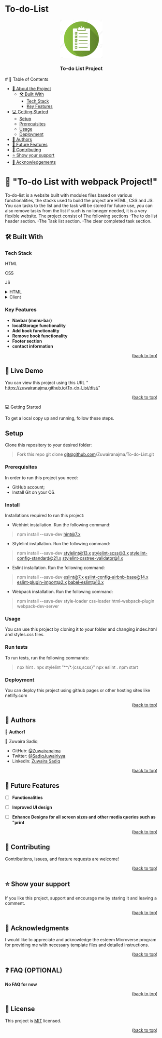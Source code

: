 # To-do-List
<a name="readme-top"></a>
<div align="center">
  <img src="to-do logo.png" alt="logo" width="140"  height="auto" />
  <br/>

  <h3><b>To-do List Project</b></h3>

</div>
# 📗 Table of Contents

- [📖 About the Project](#about-project)
  - [🛠 Built With](#built-with)
    - [Tech Stack](#tech-stack)
    - [Key Features](#key-features)
- [💻 Getting Started](#getting-started)
  - [Setup](#setup)
  - [Prerequisites](#prerequisites)
  - [Usage](#usage)
  - [Deployment](#triangular_flag_on_post-deployment)
- [👥 Authors](#authors)
- [🔭 Future Features](#future-features)
- [🤝 Contributing](#contributing)
- [⭐️ Show your support](#support)
- [🙏 Acknowledgements](#acknowledgements)


# 📖 "To-do List with webpack Project!" <a name="about-project"></a>


To-do-list is a website built with modules files based on various functionalities, the stacks used to build the project are HTML, CSS and JS. You can tasks to the list and the task will be stored for future use, you can also remove tasks from the list if such is no loneger needed, it is a very flexible website. The project consist of The following sections
-The to do list header section.
-The Task list section. 
-The clear completed task section.

## 🛠 Built With <a name="built-with"></a>
### Tech Stack <a name="tech-stack"></a>
<p>HTML</p>
<p>CSS</p>
<p>JS</p>


<details>
  <summary>HTML</summary>
  <ul>
    <li><a href="#">HTML</a></li>
  </ul>
</details>

<details>
 <summary>Client</summary>
  <ul>
    <li><a href="https://developer.mozilla.org/ru/docs/Web/HTML">HTML</a></li>
    <li><a href="https://developer.mozilla.org/ru/docs/Web/CSS">CSS</a></li>
    <li><a href="https://developer.mozilla.org/ru/docs/Web/JS">JS</a></li>
  </ul>
</details>

### Key Features <a name="key-features"></a>
- **Navbar (menu-bar)**
- **localStorage functionality**
- **Add book functionality**
- **Remove book functionality**
- **Footer section**
- **contact information**
<p align="right">(<a href="#readme-top">back to top</a>)</p>

## 🚀 Live Demo <a name="live-demo"></a>
You can view this project using this URL "  https://zuwairanajma.github.io/To-do-List/dist/"

<p align="right">(<a href="#readme-top">back to top</a>)</p


## 💻 Getting Started <a name="getting-started"></a>

To get a local copy up and running, follow these steps.

## Setup

Clone this repository to your desired folder:


> Fork this repo
> git clone git@github.com/Zuwairanajma/To-do-List.git

### Prerequisites


In order to run this project you need:

- GitHub account;
- Install Git on your OS.

### Install

Installations required to run this project:

- Webhint installation. Run the following command:
> npm install --save-dev hint@7.x

- Stylelint installation. Run the following command:
> npm install --save-dev stylelint@13.x stylelint-scss@3.x stylelint-config-standard@21.x stylelint-csstree-validator@1.x

- Eslint installation. Run the following command:
>  npm install --save-dev eslint@7.x eslint-config-airbnb-base@14.x eslint-plugin-import@2.x babel-eslint@10.x

- Webpack installation. Run the following command:
> npm install --save-dev style-loader css-loader html-webpack-plugin webpack-dev-server


### Usage

You can use this project by cloning it to your folder and changing index.html and styles.css files.

### Run tests

To run tests, run the following commands:

> npx hint .
> npx stylelint "**/*.{css,scss}"
> npx eslint .
> npm start

### Deployment

You can deploy this project using github pages or other hosting sites like netlify.com

<p align="right">(<a href="#readme-top">back to top</a>)</p>

## 👥 Authors <a name="authors"></a>

👤 **Author1**

👤 Zuwaira Sadiq
- GitHub: [@Zuwairanajma](https://github.com/Zuwairanajma)
- Twitter: [@SadiqJuwairiyya](https://twitter.com/SadiqJuwairiyya)
- LinkedIn: [Zuwaira Sadiq](https://www.linkedin.com/in/zuwaira-sadiq-566b891b0?)

<p align="right">(<a href="#readme-top">back to top</a>)</p>


## 🔭 Future Features <a name="future-features"></a>

- [ ] **Functionalities**
- [ ] **Improved UI design**
- [ ] **Enhance Designs for all screen sizes and other media queries such as "print**
 

<p align="right">(<a href="#readme-top">back to top</a>)</p>

## 🤝 Contributing <a name="contributing"></a>

Contributions, issues, and feature requests are welcome!

<p align="right">(<a href="#readme-top">back to top</a>)</p>

## ⭐️ Show your support <a name="support"></a>

If you like this project, support and encourage me by staring it and leaving a comment. 

<p align="right">(<a href="#readme-top">back to top</a>)</p>

## 🙏 Acknowledgments <a name="acknowledgements"></a>

I would like to appreciate and acknowledge the esteem Microverse program for providing me with necessary template files and detailed instructions.

<p align="right">(<a href="#readme-top">back to top</a>)</p>

## ❓ FAQ (OPTIONAL) <a name="faq"></a>

**No FAQ for now**

<p align="right">(<a href="#readme-top">back to top</a>)</p>

## 📝 License <a name="license"></a>

This project is [MIT](./LICENSE) licensed.

<p align="right">(<a href="#readme-top">back to top</a>)</p>

